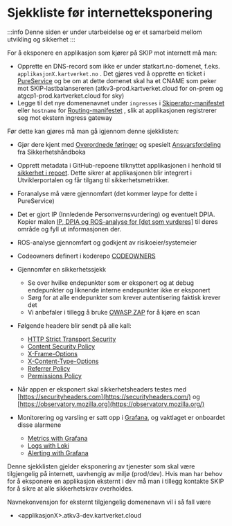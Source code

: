 # Sjekkliste før internetteksponering

:::info
Denne siden er under utarbeidelse og er et samarbeid mellom utvikling og sikkerhet
:::

For å eksponere en applikasjon som kjører på SKIP mot internett må man:

- Opprette en DNS-record som ikke er under statkart.no-domenet, f.eks. `applikasjonX.kartverket.no` . Det gjøres ved å opprette en ticket i [PureService](https://kartverket.pureservice.com/) og be om at dette domenet skal ha et CNAME som peker mot SKIP-lastbalansereren (atkv3-prod.kartverket.cloud for on-prem og atgcp1-prod.kartverket.cloud for sky)
- Legge til det nye domenenavnet under `ingresses` i [Skiperator-manifestet](https://github.com/kartverket/skiperator?tab=readme-ov-file#application-reference) eller `hostname` for [Routing-manifestet](https://github.com/kartverket/skiperator?tab=readme-ov-file#routing-reference) , slik at applikasjonen registrerer seg mot ekstern ingress gateway

Før dette kan gjøres må man gå igjennom denne sjekklisten:

- Gjør dere kjent med [Overordnede føringer](https://kartverket.atlassian.net/wiki/spaces/SIK/pages/599130113/Overordnede+f+ringer) og spesielt [Ansvarsfordeling](https://kartverket.atlassian.net/wiki/spaces/SIK/pages/770113537/Ansvarsfordeling) fra Sikkerhetshåndboka
- Opprett metadata i GitHub-repoene tilknyttet applikasjonen i henhold til [sikkerhet i repoet](https://kartverket.atlassian.net/wiki/spaces/SIK/pages/732397586/Sikkerhet+i+repoet). Dette sikrer at applikasjonen blir integrert i Utviklerportalen og får tilgang til sikkerhetsmetrikker.
- Foranalyse må være gjennomført (det kommer løype for dette i PureService)
- Det er gjort IP (Innledende Personvernsvurdering) og eventuelt DPIA. Kopier malen [IP, DPIA og ROS-analyse for [det som vurderes]](https://kartverket.atlassian.net/wiki/spaces/PER/pages/436338719/IP+DPIA+og+ROS-analyse+for+det+som+vurderes+.+IKKE+SKRIV+INN+I+MALEN+men+kopier+sidene.) til deres område og fyll ut informasjonen der.
- ROS-analyse gjennomført og godkjent av risikoeier/systemeier
- Codeowners definert i koderepo [CODEOWNERS](https://kartverket.atlassian.net/wiki/spaces/SIK/pages/561348667/CODEOWNERS)
- Gjennomfør en sikkerhetssjekk
  - Se over hvilke endepunkter som er eksponert og at debug endepunkter og liknende interne endepunkter ikke er eksponert
  - Sørg for at alle endepunkter som krever autentisering faktisk krever det
  - Vi anbefaler i tillegg å bruke [OWASP ZAP](https://www.zaproxy.org/) for å kjøre en scan

- Følgende headere blir sendt på alle kall:
  - [HTTP Strict Transport Security](https://scotthelme.co.uk/hsts-the-missing-link-in-tls/)
  - [Content Security Policy](https://scotthelme.co.uk/content-security-policy-an-introduction/)
  - [X-Frame-Options](https://scotthelme.co.uk/hardening-your-http-response-headers/#x-frame-options)
  - [X-Content-Type-Options](https://scotthelme.co.uk/hardening-your-http-response-headers/#x-content-type-options)
  - [Referrer Policy](https://scotthelme.co.uk/a-new-security-header-referrer-policy/)
  - [Permissions Policy](https://scotthelme.co.uk/goodbye-feature-policy-and-hello-permissions-policy/)
- Når appen er eksponert skal sikkerhetsheaders testes med [https://securityheaders.com](https://securityheaders.com/) og [https://observatory.mozilla.org](https://observatory.mozilla.org/)
- Monitorering og varsling er satt opp i [Grafana](https://monitoring.kartverket.cloud), og vaktlaget er onboardet disse alarmene
  - [Metrics with Grafana](../07-observability/metrikker.md)
  - [Logs with Loki](../07-observability/05-logs-with-Loki.md)
  - [Alerting with Grafana](../07-observability/04-alerting-with-grafana.md)

Denne sjekklisten gjelder eksponering av tjenester som skal være tilgjengelig på internett, uavhengig av miljø (prod/dev). Hvis man har behov for å eksponere en applikasjon eksternt i dev må man i tillegg kontakte SKIP for å sikre at alle sikkerhetskrav overholdes.

Navnekonvensjon for eksternt tilgjengelig domenenavn vil i så fall være

- \<applikasjonX\>.atkv3-dev.kartverket.cloud
